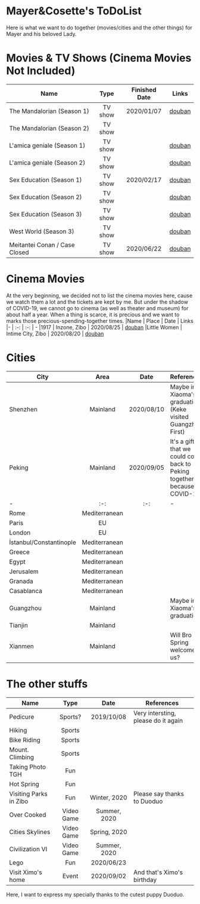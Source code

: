 # Mayer&Cosette's ToDoList
Here is what we want to do together (movies/cities and the other things) for Mayer and his beloved Lady.

Movies & TV Shows (Cinema Movies Not Included)
=====
|Name | Type | Finished Date | Links
|- | :-: | :-: | -
|The Mandalorian (Season 1) | TV show | 2020/01/07 | [douban](https://movie.douban.com/subject/30344167/?from=subject-page)
|The Mandalorian (Season 2) | TV show |  | 
|L'amica geniale (Season 1) | TV show |   | [douban](https://movie.douban.com/subject/28427782/)
|L'amica geniale (Season 2) | TV show |   | [douban](https://movie.douban.com/subject/30395843/)
|Sex Education (Season 1) | TV show | 2020/02/17 | [douban](https://movie.douban.com/subject/27594217/)
|Sex Education (Season 2) | TV show |   | [douban](https://movie.douban.com/subject/30438115/)
|Sex Education (Season 3) | TV show |   | [douban](https://movie.douban.com/subject/34966169/)
|West World (Season 3) | TV show |   | [douban](https://movie.douban.com/subject/30206389/)
|Meitantei Conan / Case Closed | TV show | 2020/06/22  | [douban](https://movie.douban.com/subject/1463371/)

Cinema Movies 
=====
At the very beginning, we decided not to list the cinema movies here, cause we watch them a lot and the tickets are kept by me. But under the shadow of COVID-19, we cannot go to cinema (as well as theater and museum) for about half a year. When a thing is scarce, it is precious and we want to marks those precious-spending-together times.
|Name | Place | Date | Links
|- | :-: | :-: | -
|1917 | Inzone, Zibo | 2020/08/25 | [douban](https://movie.douban.com/subject/30252495/)
|Little Women | Intime City, Zibo | 2020/08/20  | [douban](https://movie.douban.com/subject/26348103/)

Cities 
=====
|City | Area | Date | References
|- | :-: | :-: | -
|Shenzhen | Mainland | 2020/08/10 | Maybe in Xiaoma's graduation.(Keke visited Guangzhou First)
|Peking | Mainland | 2020/09/05 | It's a gift that we could come back to Peking together because of COVID-19
|- | :-: | :-: | -
|Rome | Mediterranean |  | 
|Paris | EU |  | 
|London | EU |  | 
|İstanbul/Constantinople | Mediterranean |  | 
|Greece | Mediterranean |  | 
|Egypt | Mediterranean |  | 
|Jerusalem | Mediterranean |  | 
|Granada | Mediterranean |  | 
|Casablanca | Mediterranean |  | 
|Guangzhou | Mainland |  | Maybe in Xiaoma's graduation.
|Tianjin | Mainland |  | 
|Xianmen | Mainland |  | Will Bro Spring welcome us?

The other stuffs 
=====
|Name | Type | Date | References
|- | :-: | :-: | -
|Pedicure | Sports? | 2019/10/08 | Very intersting, please do it again
|Hiking | Sports | |
|Bike Riding | Sports | |
|Mount. Climbing | Sports | |
|Taking Photo TGH | Fun | |
|Hot Spring | Fun | |
|Visiting Parks in Zibo | Fun | Winter, 2020 | Please say thanks to Duoduo
|Over Cooked | Video Game | Summer, 2020 | 
|Cities Skylines | Video Game | Spring, 2020 | 
|Civilization VI | Video Game | Summer, 2020 | 
|Lego | Fun | 2020/06/23 | 
|Visit Ximo's home | Event | 2020/09/02 | And that's Ximo's birthday

Here, I want to express my specially thanks to the cutest puppy Duoduo.


